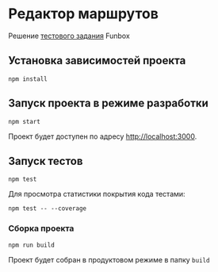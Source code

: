 # Редактор маршрутов

Решение [тестового задания](https://dl.funbox.ru/qt-js.pdf) Funbox

## Установка зависимостей проекта

`npm install`

## Запуск проекта в режиме разработки

`npm start`

Проект будет доступен по адресу [http://localhost:3000](http://localhost:3000).

## Запуск тестов
`npm test`

Для просмотра статистики покрытия кода тестами:

`npm test -- --coverage`

### Сборка проекта

`npm run build`

 Проект будет собран в продуктовом режиме в папку `build`

